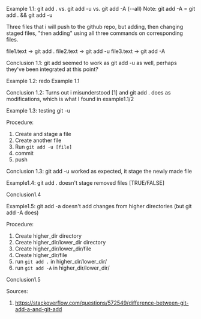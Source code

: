 Example 1.1: git add . vs. git add -u vs. git add -A (--all)
Note: 	git add -A = git add . && git add -u

Three files that i will push to the github repo, but adding, then changing staged files, "then adding" using all three commands on corresponding files.

file1.text -> git add .
file2.text -> git add -u
file3.text -> git add -A

Conclusion 1.1:   git add seemed to work as git add -u as well, perhaps they've been integrated at this point?

Example 1.2: redo Example 1.1

Conclusion 1.2: Turns out i misunderstood [1] and git add . does as modifications, which is what I found in example1.1/2 

Example 1.3: testing git -u

Procedure:
1.	Create and stage a file
2.	Create another file
3.	Run `git add -u [file]`
4.	commit
5.	push

Conclusion 1.3: git add -u worked as expected, it stage the newly made file

Example1.4: git add . doesn't stage removed files [TRUE/FALSE]

Conclusion1.4

Example1.5: git add -a doesn't add changes from higher directories (but git add -A does)

Procedure:
1.	Create higher_dir directory
2.	Create higher_dir/lower_dir directory
3.	Create higher_dir/lower_dir/file
4.	Create higher_dir/file
5.	run `git add .` in higher_dir/lower_dir/
6.	run `git add -A` in higher_dir/lower_dir/

Conclusion1.5

Sources:

1.	https://stackoverflow.com/questions/572549/difference-between-git-add-a-and-git-add
